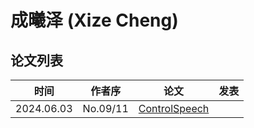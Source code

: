 # 成曦泽 (Xize Cheng)

## 论文列表

| 时间 | 作者序 | 论文 | 发表 |
|:-:|:-:|---|---|
| 2024.06.03 | No.09/11 | [ControlSpeech](../Models/Speech_LLM/2024.06.03_ControlSpeech.md) |